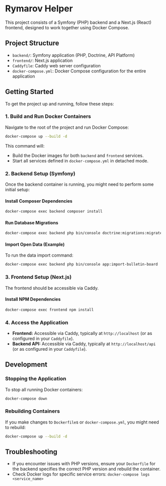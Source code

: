 # Rymarov Helper

This project consists of a Symfony (PHP) backend and a Next.js (React) frontend, designed to work together using Docker Compose.

## Project Structure

- `backend/`: Symfony application (PHP, Doctrine, API Platform)
- `frontend/`: Next.js application
- `Caddyfile`: Caddy web server configuration
- `docker-compose.yml`: Docker Compose configuration for the entire application

## Getting Started

To get the project up and running, follow these steps:

### 1. Build and Run Docker Containers

Navigate to the root of the project and run Docker Compose:

```bash
docker-compose up --build -d
```

This command will:
- Build the Docker images for both `backend` and `frontend` services.
- Start all services defined in `docker-compose.yml` in detached mode.

### 2. Backend Setup (Symfony)

Once the backend container is running, you might need to perform some initial setup:

#### Install Composer Dependencies

```bash
docker-compose exec backend composer install
```

#### Run Database Migrations

```bash
docker-compose exec backend php bin/console doctrine:migrations:migrate
```

#### Import Open Data (Example)

To run the data import command:

```bash
docker-compose exec backend php bin/console app:import-bulletin-board
```

### 3. Frontend Setup (Next.js)

The frontend should be accessible via Caddy.

#### Install NPM Dependencies

```bash
docker-compose exec frontend npm install
```

### 4. Access the Application

- **Frontend:** Accessible via Caddy, typically at `http://localhost` (or as configured in your `Caddyfile`).
- **Backend API:** Accessible via Caddy, typically at `http://localhost/api` (or as configured in your `Caddyfile`).

## Development

### Stopping the Application

To stop all running Docker containers:

```bash
docker-compose down
```

### Rebuilding Containers

If you make changes to `Dockerfile`s or `docker-compose.yml`, you might need to rebuild:

```bash
docker-compose up --build -d
```

## Troubleshooting

- If you encounter issues with PHP versions, ensure your `Dockerfile` for the backend specifies the correct PHP version and rebuild the container.
- Check Docker logs for specific service errors: `docker-compose logs <service_name>`